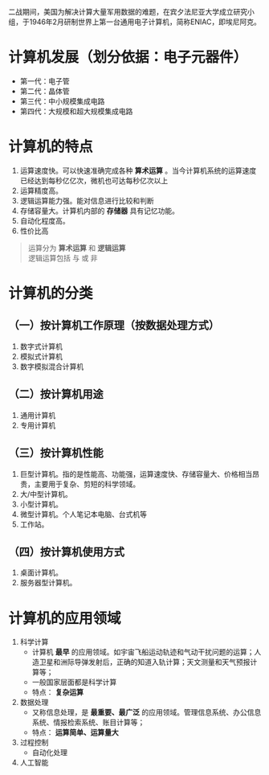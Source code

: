 
二战期间，美国为解决计算大量军用数据的难题，在宾夕法尼亚大学成立研究小组，于1946年2月研制世界上第一台通用电子计算机，简称ENIAC，即埃尼阿克。  

# 计算机发展（划分依据：电子元器件）
* 第一代：电子管
* 第二代：晶体管
* 第三代：中小规模集成电路
* 第四代：大规模和超大规模集成电路

# 计算机的特点
1. 运算速度快。可以快速准确完成各种 **算术运算** 。当今计算机系统的运算速度已经达到每秒亿亿次，微机也可达每秒亿次以上
2. 运算精度高。
3. 逻辑运算能力强。能对信息进行比较和判断
4. 存储容量大。计算机内部的 **存储器** 具有记忆功能。
5. 自动化程度高。
6. 性价比高

> 运算分为 **算术运算** 和 **逻辑运算**  
> 逻辑运算包括 与 或 非

# 计算机的分类
## （一）按计算机工作原理（按数据处理方式）
1. 数字式计算机
2. 模拟式计算机
3. 数字模拟混合计算机

## （二）按计算机用途
1. 通用计算机
2. 专用计算机

## （三）按计算机性能
1. 巨型计算机。指的是性能高、功能强，运算速度快、存储容量大、价格相当昂贵，主要用于复杂、剪短的科学领域。
2. 大/中型计算机。
3. 小型计算机。
4. 微型计算机。个人笔记本电脑、台式机等
5. 工作站。

## （四）按计算机使用方式  
1. 桌面计算机。
2. 服务器型计算机。

# 计算机的应用领域
1. 科学计算
    - 计算机 **最早** 的应用领域。如宇宙飞船运动轨迹和气动干扰问题的运算；人造卫星和洲际导弹发射后，正确的知道入轨计算；天文测量和天气预报计算等；
    - 一般国家层面都是科学计算
    - 特点： **复杂运算**
2. 数据处理
    - 又称信息处理，是 **最重要、最广泛** 的应用领域。管理信息系统、办公信息系统、情报检索系统、账目计算等；
    - 特点： **运算简单、运算量大**
3. 过程控制
   - 自动化处理
4. 人工智能

